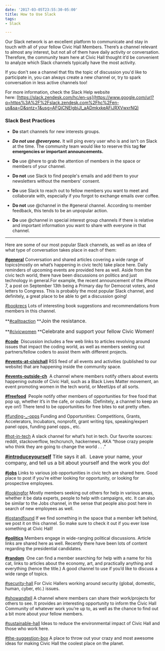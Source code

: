 ```yaml
---
date: '2017-03-05T23:55:30-05:00'
title: How to Use Slack
tags:
- Slack

---
```



Our Slack network is an excellent platform to communicate and stay in touch with all of your fellow Civic Hall Members. There’s a channel relevant to almost any interest, but not all of them have daily activity or conversation. Therefore, the community team here at Civic Hall thought it’d be convenient to analyze which Slack channels typically have the most activity.

If you don't see a channel that fits the topic of discussion you'd like to participate in, you can always create a new channel or, try to spark conversation in less active channels too!

For more information, check the Slack Help website here: [https://slack.zendesk.com/hc/en-us](https://www.google.com/url?q=https%3A%2F%2Fslack.zendesk.com%2Fhc%2Fen-us&sa=D&sntz=1&usg=AFQjCNElgbiJI_aADmkxkeAFiJRXVwxrNQ)

### Slack Best Practices

* **Do** start channels for new interests groups.

* **_Do not use @everyone_.** It will ping every user who is and isn't on Slack at the time. The community team would like to reserve this tag **for emergencies or important announcements.**

* **Do** use @here to grab the attention of members in the space or members of your channel.

* **Do not** use Slack to find people's emails and add them to your newsletters without the members' consent.

* **Do** use Slack to reach out to fellow members you want to meet and collaborate with, especially if you forgot to exchange emails over coffee.

* **Do not** use @channel in the #general channel. According to member feedback, this tends to be an unpopular action.

* **Do** use @channel in special interest group channels if there is relative and important information you want to share with everyone in that channel.

<hr>

Here are some of our most popular Slack channels, as well as an idea of what type of conversation takes place in each of them:

**[#general](https://civichallmembers.slack.com/messages/general/)** Conversation and shared articles covering a wide range of topics(mostly on what’s happening in civic tech) take place here. Daily reminders of upcoming events are provided here as well. Aside from the civic tech world, there have been discussions on politics and just technology in general.For example, the recent announcement of the iPhone 7, a post on September 13th being a Primary day for Democrat voters, and letters to Congress. This is probably the most popular Slack channel, and definitely, a great place to be able to get a discussion going!

[#bookrecs](https://civichallmembers.slack.com/messages/bookrecs/) Lots of interesting book suggestions and recommendations from members in this channel.

**[#calltoaction](https://civichallmembers.slack.com/messages/calltoaction/) **<span style="font-size: 1rem;">Join the resistance.</span>

**[#civicwomen](https://civichallmembers.slack.com/messages/civicwomen/details/) **<span style="font-size: 1rem;">Celebrate and support your fellow Civic Women!</span>

**[#code](https://civichallmembers.slack.com/messages/code/)**  Discussion includes a few web links to articles revolving around issues that impact the coding world, as well as members seeking out partners/fellow coders to assist them with different projects.

**[#events-at-civichall](https://civichallmembers.slack.com/messages/events-at-civichall/details/)** RSS feed of all events and activities (published to our website) that are happening inside the community space.

**[#events-outside-ch](https://civichallmembers.slack.com/messages/events-outside-ch/)**  A channel where members notify others about events happening outside of Civic Hall, such as a Black Lives Matter movement, an event promoting women in the tech world, or MeetUps of all sorts.

**[#freefood](https://civichallmembers.slack.com/messages/freefood/)**  People notify other members of opportunities for free food that pop up, whether it’s in the cafe, or outside. (Definitely, a channel to keep an eye on!) There tend to be opportunities for free bites to eat pretty often.

[#funding-_-opps](https://civichallmembers.slack.com/messages/funding-_-opps/details/) Funding and Opportunities: Competitions, Grants, Accelerators, Incubators, nonprofit, grant writing tips, speaking/expert panel opps, funding panel opps., etc.

[#hot-in-tech](https://civichallmembers.slack.com/messages/hot-in-tech/details/) A slack channel for what’s hot in tech. Our favorite sources: reddit, stackoverflow, techcrunch, hackernews, AKA “those crazy people who think they are going to change the world . . .”

<a href="https://civichallmembers.slack.com/messages/introduceyourself/details/" style="font-size: 1rem; background-color: rgb(255, 255, 255);"><b>#introduceyourself</b></a><span style="font-size: 1rem;">&nbsp;Title says it all. &nbsp;Leave your name, your company, and tell us a bit about yourself and the work you do!</span>

**[#jobs](https://civichallmembers.slack.com/messages/jobs/)** Links to various job opportunities in civic tech are shared here. Good place to post if you’re either looking for opportunity, or looking for prospective employees.

[#lookingfor](https://civichallmembers.slack.com/messages/lookingfor/) Mostly members seeking out others for help in various areas, whether it be data experts, people to help with campaigns, etc. It can also be similar to the Jobs channel, in the sense that people also post here in search of new employees as well.

[#lostandfound](https://civichallmembers.slack.com/messages/lostandfound/) If we find something in the space that a member left behind, we post it on this channel. So make sure to check it out if you ever lose something at Civic Hall!

**[#politics](https://civichallmembers.slack.com/messages/politics/)** Members engage in wide-ranging political discussions. Article links are shared here as well. Recently there have been lots of content regarding the presidential candidates.

**[#random](https://civichallmembers.slack.com/messages/random/)**  One can find a member searching for help with a name for his cat, links to articles about the economy, art, and practically anything and everything (hence the title.) A good channel to use if you’d like to discuss a wide range of topics.

[#security-hall](https://civichallmembers.slack.com/messages/security-hall/details/) For Civic Hallers working around security (global, domestic, human, cyber, etc.) issues.

[#showandtell](https://civichallmembers.slack.com/messages/show-and-tell/) A channel where members can share their work/projects for others to see. It provides an interesting opportunity to inform the Civic Hall Community of whatever work you’re up to, as well as the chance to find out a bit more about your fellow members.

[#sustainable-hall](https://civichallmembers.slack.com/messages/sustainable-hall/details/) Ideas to reduce the environmental impact of Civic Hall and those who work here.

[#the-suggestion-box](https://civichallmembers.slack.com/messages/the-suggestion-box/details/) A place to throw out your crazy and most awesome ideas for making Civic Hall the coolest place on the planet.
